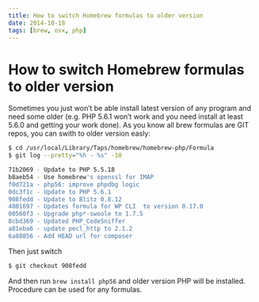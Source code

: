 ```yaml
---
title: How to switch Homebrew formulas to older version
date: 2014-10-18
tags: [brew, osx, php]
---
```


# How to switch Homebrew formulas to older version

Sometimes you just won’t be able install latest version of any program and need
some older (e.g. PHP 5.6.1 won’t work and you need install at least 5.6.0 and
getting your work done). As you know all brew formulas are GIT repos, you
can swith to older version easly:

```bash
$ cd /usr/local/Library/Taps/homebrew/homebrew-php/Formula
$ git log --pretty="%h - %s" -10
```

```bash
71b2069 - Update to PHP 5.5.18
b8aeb54 - Use homebrew's openssl for IMAP
f0d721a - php56: improve phpdbg logic
0dc3f1c - Update to PHP 5.6.1
908fedd - Update to Blitz 0.8.12
4801697 - Updates formula for WP CLI  to version 0.17.0
00560f3 - Upgrade php*-swoole to 1.7.5
8cbd369 - Updated PHP_CodeSniffer
a81eba6 - update pecl_http to 2.1.2
6a88856 - Add HEAD url for composer
```

Then just switch

```bash
$ git checkout 908fedd
```

And then run `brew install php56` and older version PHP will be installed. Procedure can be used for any formulas.
